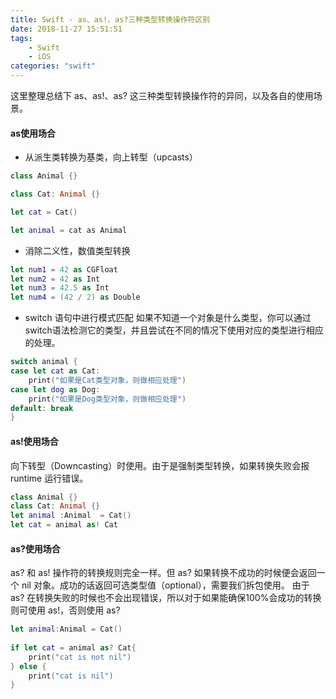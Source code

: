 ```yaml
---
title: Swift - as、as!、as?三种类型转换操作符区别
date: 2018-11-27 15:51:51
tags:
	- Swift
	- iOS
categories: "swift"
---
```


这里整理总结下 as、as!、as? 这三种类型转换操作符的异同，以及各自的使用场景。


#### as使用场合
- 从派生类转换为基类，向上转型（upcasts）

```swift
class Animal {}

class Cat: Animal {}

let cat = Cat()

let animal = cat as Animal
```

- 消除二义性，数值类型转换

```swift
let num1 = 42 as CGFloat
let num2 = 42 as Int
let num3 = 42.5 as Int
let num4 = (42 / 2) as Double
```


<!-- more -->



- switch 语句中进行模式匹配
  如果不知道一个对象是什么类型，你可以通过switch语法检测它的类型，并且尝试在不同的情况下使用对应的类型进行相应的处理。

```swift
switch animal {
case let cat as Cat:
    print("如果是Cat类型对象，则做相应处理")
case let dog as Dog:
    print("如果是Dog类型对象，则做相应处理")
default: break
}
```
#### as!使用场合
向下转型（Downcasting）时使用。由于是强制类型转换，如果转换失败会报 runtime 运行错误。
```swift
class Animal {}
class Cat: Animal {}
let animal :Animal  = Cat()
let cat = animal as! Cat
```

#### as?使用场合
as? 和 as! 操作符的转换规则完全一样。但 as? 如果转换不成功的时候便会返回一个 nil 对象。成功的话返回可选类型值（optional），需要我们拆包使用。
由于 as? 在转换失败的时候也不会出现错误，所以对于如果能确保100%会成功的转换则可使用 as!，否则使用 as?
```swift
let animal:Animal = Cat()
 
if let cat = animal as? Cat{
    print("cat is not nil")
} else {
    print("cat is nil")
}
```